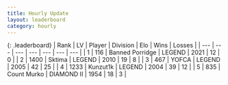 ```yaml
---
title: Hourly Update
layout: leaderboard
category: hourly
---
```


{: .leaderboard}
| Rank | LV | Player | Division | Elo | Wins | Losses |
| --- | --- | --- | --- | --- | --- | --- |
| <span data-change="0">1</span> | 116 | <span title="ID: 659170">Banned Porridge</span> | LEGEND | <span data-change="0">2021</span> | <span data-change="0">12</span> | <span data-change="0">0</span> |
| <span data-change="0">2</span> | 1400 | <span title="ID: 353063">Sktima</span> | LEGEND | <span data-change="0">2010</span> | <span data-change="0">19</span> | <span data-change="0">8</span> |
| <span data-change="0">3</span> | 467 | <span title="ID: 650820">YOFCA</span> | LEGEND | <span data-change="0">2005</span> | <span data-change="0">42</span> | <span data-change="0">25</span> |
| <span data-change="0">4</span> | 1233 | <span title="ID: 392407">Kunzut1k</span> | LEGEND | <span data-change="0">2004</span> | <span data-change="0">39</span> | <span data-change="0">12</span> |
| <span data-change="5">5</span> | 835 | <span title="ID: 498323">Count Murko</span> | DIAMOND II | <span data-change="34">1954</span> | <span data-change="3">18</span> | <span data-change="0">3</span> |
